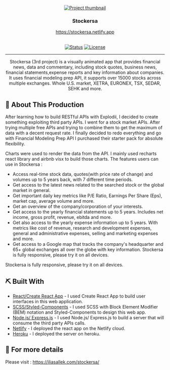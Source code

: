 <p align="center">
  <a href="https://stockersa.netlify.app/" rel="noopener" target="_blank">
 <img src="https://personal-website-me.s3.amazonaws.com/stockersa-responsive.png" alt="Project thumbnail"></a>
</p>
<h3 align="center">Stockersa</h3>
<div align="center" >
    <a href="https://stockersa.netlify.app" rel="noopener" align="center"> https://stockersa.netlify.app
    
</div>
<br>
<div align="center">

[![Status](https://img.shields.io/badge/status-active-success.svg)]()
[![License](https://img.shields.io/badge/license-MIT-blue.svg)](LICENSE.md)

</div>

---

<p align="center"> Stockersa (3rd project) is a visually animated app that provides financial news, data and commentary, including stock quotes, business news, financial statements,expense reports and key information about companies. It uses financial modeling prep API, it supports over 15000 stocks across multiple exchanges. Whole U.S. market, XETRA, EURONEX, TSX, SEDAR, SEHK and more.
</p>

## 🥳 About This Production <a name = "problem_statement"></a>

After learning how to build RESTful APIs with Explodii, I decided to create something exploiting third party APIs. I went for a stock market APIs. After trying multiple free APIs and trying to combine them to get the maximum of data with a decent request rate. I finally decided to redo everything and go with Financial Modeling Prep API I purchased their starter pack for absolute flexibility.

Charts were used to render the data from the API. I mainly used recharts react library and airbnb visx to build those charts. The features users can use in Stockersa :

-   Access real-time stock data, quotes(with price rate of change) and volumes up to 5 years back, with 7 different time periods.
-   Get access to the latest news related to the searched stock or the global market in general.
-   Get important daily key metrics like P/E Ratio, Earnings Per Share (Eps), market cap, average volume and more.
-   Get an overview of the company/corporation of your interests.
-   Get access to the yearly financial statements up to 5 years. Includes net income, gross profit, revenue, ebitda and more.
-   Get also access to the yearly expense information up to 5 years. With metrics like cost of revenue, research and development expenses, general and administrative expenses, selling and marketing expenses and more.
-   Get access to a Google map that tracks the company's headquarter and 65+ global exchanges all over the globe with key information.
    Stockersa is fully responsive, please try it on all devices.

Stockersa is fully responsive, please try it on all devices.

## ⛏️ Built With <a name = "tech_stack"></a>

-   [React/Create React App](https://reactjs.org/) - I used Create React App to build user interfaces in this web application.
-   [SCSS/Styled-Components](https://styled-components.com/) - I used SCSS with Block Element Modifier (BEM) notation and Styled-Components to design this web app.
-   [Node.js/ Express.js](https://expressjs.com/) - I used Node.js/ Express.js to build a server that will consume the third party APIs calls.
-   [Netlify](https://www.netlify.com/) - I deployed the react app on the Netlify cloud.
-   [Heroku](https://www.heroku.com/) - I deployed the server on heroku.

## 🧐 For more details <a name = "tech_stack"></a>

Please visit : https://iliasallek.com/stockersa/
